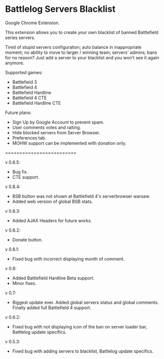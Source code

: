Battlelog Servers Blacklist
=========================

Google Chrome Extension.

This extension allows you to create your own blacklist of banned Battlefield series servers.

Tired of stupid servers configuration; auto balance in inappropriate moment; no ability to move to larger / winning team; servers' admins; bans for no reason? Just add a server to your blacklist and you won't see it again anymore.

Supported games:
- Battlefield 3
- Battlefield 4
- Battlefield Hardline
- Battlefield 4 CTE
- Battlefield Hardline CTE
 
Future plans:
- Sign Up by Google Account to prevent spam.
- User comments votes and raiting.
- Hide blocked servers from Server Browser.
- Preferences tab.
- MOHW support can be implemented with donation only.

=========================

v 0.8.5:
- Bug fix.
- CTE support.

v 0.8.4:
- BSB button was not shown at Battlefield 4's serverbrowser warsaw.
- Added web version of global BSB stats.

v 0.8.3:
- Added AJAX Headers for future works.

v 0.8.2:
- Donate button.

v 0.8.1:
- Fixed bug with incorrect displaying month of comment.

v 0.8:
- Added Battlefield Hardline Beta support.
- Minor fixes.

v 0.7:
- Biggest update ever. Added global servers status and global comments. Finally added full Battlefield 4 support.

v 0.6.2:
- Fixed bug with not displaying icon of the ban on server loader bar, Battlelog update specifics.

v 0.5.3:
- Fixed bug with adding servers to blacklist, Battlelog update specifics.
